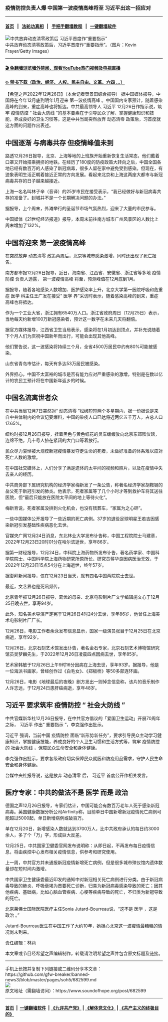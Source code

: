 ### 疫情防控负责人爆 中国第一波疫情高峰将至  习近平出这一招应对
------------------------

#### [首页](https://github.com/gfw-breaker/banned-news3/blob/master/README.md) &nbsp;&nbsp;|&nbsp;&nbsp; [法轮功真相](https://github.com/begood0513/basic/blob/master/README.md)  &nbsp;&nbsp;|&nbsp;&nbsp; [手把手翻墙教程](https://github.com/gfw-breaker/guides/wiki)  &nbsp;&nbsp;|&nbsp;&nbsp; [一键翻墙软件](https://github.com/gfw-breaker/nogfw/blob/master/README.md)  



<div><img alt="中共放弃动态清零政策后 习近平首度作“重要指示”" src="https://img.soundofhope.org/2022-12/gettyimages-1206421934-1672083703100.jpg"/>
<br/><figcaption class="caption">
 中共放弃动态清零政策后，习近平首度作“重要指示”。（图片：Kevin Frayer/Getty Images）
</figcaption></div><hr/>

#### [ 🎬  免翻墙浏览墙外禁闻、观看YouTube热门视频及电视直播](https://github.com/gfw-breaker/HelloWorld)

#### [ 💥  禁书下载（政治、经济、人权、民主自由、文革、六四 ...）](https://github.com/gfw-breaker/books/blob/master/README.md)

<div><div class="Content__Wrapper sc-1bvya0-0 elmmKw article_body" itemprop="articleBody">
 <div id="post_place_1">
 </div>
 <p class="meta-top">
  <span class="meta">
   【希望之声2022年12月26日】（本台记者贺景田综合报导）
  </span>
  据中国媒体报导，中国将在今年12月底到明年1月迎来
  <ok href="/term/821940">
   第一波疫情高峰
  </ok>
  。中国国内专家预计，随着感染高峰的到来，重症高峰也将抵达。中共最高领导人
  <ok href="/term/1063">
   习近平
  </ok>
  12月26日作指示说，筑牢
  <ok href="/term/220207">
   疫情防控
  </ok>
  “
  <ok href="/term/821937">
   社会大防线
  </ok>
  ”的基本要素在于引导民众了解、掌握健康知识和技能，养成良好的卫生习惯等。这是中共当局突然放弃
  <ok href="/term/432790">
   动态清零
  </ok>
  政策后，习首度就这方面的问题作出表述。
 </p>
 <h2>
  <strong>
   中国逐渐
   <ok href="/term/568613">
    与病毒共存
   </ok>
   但疫情峰值未到
  </strong>
 </h2>
 <p>
  路透12月26日报导，北京、上海等地的上班族开始重新恢复生活常态，他们戴着口罩又开始搭乘拥挤的地铁。在经历了180度的防疫政策大转向之后，中国全国各地已经有数百万的人感染了新冠病毒，很多人留在家中避免受到感染。但现在，有迹象表明生活正朝着接近正常的方向发展。看起来北京和上海这两座大都市与新冠病毒共存的日子越来越接近。
 </p>
 <p>
  上海一名名叫林子辛（音译）的25岁市民在接受表示，“我已经做好与新冠病毒共存的准备了。封城并不是一个长期解决问题的办法。”
 </p>
 <p>
  据报导，上个周末，外滩举行的圣诞节市场气氛热烈，迎来了大量的市民参与。
 </p>
 <p>
  中国媒体《21世纪经济报道》报导，本周末前往南方城市广州风景区的人数比上周末增加了132%。
 </p>
 <h2>
  <strong>
   中国将迎来
   <ok href="/term/821940">
    第一波疫情高峰
   </ok>
  </strong>
 </h2>
 <p>
  在突然放弃
  <ok href="/term/432790">
   动态清零
  </ok>
  政策两周后，北京等城市感染激增，同时还出现了死亡报告。
 </p>
 <p>
  南方都市报12月26日报导，近日，海南省、江西省、安徽省、浙江省等多地
  <ok href="/term/220207">
   疫情防控
  </ok>
  负责人透露，
  <ok href="/term/821940">
   第一波疫情高峰
  </ok>
  将至，预测峰值在12月底到1月。
 </p>
 <p>
  据报导，随着各地感染人数增加、医护感染率上升，北京大学第一医院呼吸和危重症
  <ok href="/term/56579">
   医学
  </ok>
  科主任王广发在接受“
  <ok href="/term/56579">
   医学
  </ok>
  界”采访时表示，随着感染高峰的到来，重症高峰也将抵达。
 </p>
 <p>
  作为一个工业大省，浙江拥有6540万人口。浙江省政府周日（12月25日）表示，当地每天约新增100万新冠感染者，预计这一数字在未来几天将翻倍。
 </p>
 <p>
  据官方媒体报导，江西省卫生当局表示，感染将在1月初达到顶点，并补充说随着下个月人们为庆祝中国新年而出行，可能会出现其他高峰。
 </p>
 <p>
  他们警告说，这一波感染将持续三个月，全省4500万居民中约有80%可能被感染。
 </p>
 <p>
  山东省青岛市估计，每天有多达53万居民被感染。
 </p>
 <p>
  外界担心，中国不太富裕的城市是否有能力应对严重感染的激增，特别是在数以亿计的农民工预计将在中国新年返乡的时候。
 </p>
 <h2>
  <strong>
   中国名流离世者众
  </strong>
 </h2>
 <p>
  在中共当局12月7日突然对“
  <ok href="/term/432790">
   动态清零
  </ok>
  ”松绑短短两个多星期内，据一份据说是来自中共体制内的会议记要爆料，中国的染疫人口已达将近两亿五千万人，占总人口17.65%。
 </p>
 <p>
  纽约时报12月26日报导，挂着黑色与黄色纸花的灵车缓缓驶向北京东郊殡仪馆，连绵不绝。几十号人挤在紧闭的大门口等着放行。
 </p>
 <p>
  民众尽力哀悼被大规模新冠疫情暴发夺走生命的死者，未做好准备的体系难以应对死亡人数的激增。
 </p>
 <p>
  在中国社交媒体上，人们分享了满是遗体的太平间的视频和照片，以及在疫情中失去亲人的经历。
 </p>
 <p>
  中共商务部下属研究机构的经济学家梅新发了一条公告，称著名经济学家胡鞍钢的岳父死于新冠引发的肺炎。他表示，死者家属等了几个小时才等到救护车将其送往医院，但“最后只能放在医院太平间的地上等待火化”。
 </p>
 <p>
  梅新育说，死者家属没排到火化机会，也没有殡葬车，“家属为之心碎”。
 </p>
 <p>
  一些中国媒体公开报导了一些近期的死亡病例。37岁的退役足球明星王若吉因感染新冠引发基础性疾病恶化去世。
 </p>
 <p>
  官媒央广网12月24日消息，东北林业大学发布讣告称，中国工程院院士马建章，2022年12月23日20时01分在哈尔滨逝世，享年86岁。
 </p>
 <p>
  据第一财经报导，12月24日，中科院上海药物所发布讣告，著名药学家、中国科学院院士、中国科学院上海药物研究所原所长、研究员蒋华良因病医治无效，于2022年12月23日15点54分在上海逝世，终年57岁。
 </p>
 <p>
  据澎拜新闻报导，仅在12月23日当天，就有四名中国两院院士去世。
 </p>
 <p>
  最近，文艺界也是死讯频传。
 </p>
 <p>
  北京青年报12月26日报导，葛优的母亲、北京电影制片厂文学编辑施文心于12月25日晚去世，享寿94岁。
 </p>
 <p>
  此外，知名美术导演严定宪于12月26日4时24分去世，享年86岁，他曾任上海美术电影制片厂厂长。
 </p>
 <p>
  12月26日，电影工作者余泳发布信息显示，国家一级演员张目于12月25日在北京病逝，享年92岁。
 </p>
 <p>
  12月26日，北京石刻艺术馆发出讣告，著名金石专家，北京石刻艺术博物馆研究馆员吴梦麟先生，于2022年12月26日凌晨四点因病去世，享年85岁。
 </p>
 <p>
  艺术家韩敏于12月26日上午9时16分因病在上海去世，享年93岁。据报导，他是一位海派书画家，曾经创作过《白毛女》、《郑板桥》等50多部连环画。
 </p>
 <p>
  12月26日，电影《地球最后的夜晚》剧方发出一则悼念信息称，该片的音乐制作人许志远，于12月24日患肝癌病逝，享年48岁。
 </p>
 <h2>
  <strong>
   <ok href="/term/1063">
    习近平
   </ok>
   要求筑牢
   <ok href="/term/220207">
    疫情防控
   </ok>
   “
   <ok href="/term/821937">
    社会大防线
   </ok>
   ”
  </strong>
 </h2>
 <p>
  中共官媒新华社12月26日报导，在中共官方倡议的「爱国卫生运动」开展70周年之际，
  <ok href="/term/1063">
   习近平
  </ok>
  作出“
  <ok href="/term/667013">
   重要指示
  </ok>
  ”，李克强作出批示。
 </p>
 <p>
  <ok href="/term/1063">
   习近平
  </ok>
  强调，当前中国
  <ok href="/term/220207">
   疫情防控
  </ok>
  面临“新形势新任务”，要求引导民众主动学习健康知识，掌握健康技能，养成良好的个人卫生习惯和生活方式等，筑牢
  <ok href="/term/220207">
   疫情防控
  </ok>
  的
  <ok href="/term/821937">
   社会大防线
  </ok>
  ，保障民众生命安全和身体健康。
 </p>
 <p>
  李克强作出批示，要求各级政府切实保障民众就医和防疫用品需求，守护人民生命安全和身体健康。
 </p>
 <p>
  台媒中央社报导说，这是放弃
  <ok href="/term/432790">
   动态清零
  </ok>
  后，
  <ok href="/term/1063">
   习近平
  </ok>
  首度公开作相关发言。
 </p>
 <h2>
  <strong>
   医疗专家：中共的做法不是
   <ok href="/term/56579">
    医学
   </ok>
   而是
   <ok href="/term/1194">
    政治
   </ok>
  </strong>
 </h2>
 <p>
  德国之声12月26日报导，专家们估计，中国可能会有数百万老年人死于感染新冠病毒。英国健康数据分析公司Airfinity称，目前单日中国新增新冠疫情死亡病例可能超过5000起，单日新增病例或破百万。
 </p>
 <p>
  单在12月20日，新增感染人数就达到3700万人，比中共政府承认的每日约3000余人，多了个「万」字，形成巨大反差。
 </p>
 <p>
  12月25日，中共国家卫健委官网发布说明称：从即日起，不再发布每日疫情信息，将由疾控中心发布相关疫情信息，供参考和研究使用。
 </p>
 <p>
  上一周，中共官方并未通报新冠疫情新增死亡病例，但是很多城市殡仪馆内遗体数量却在短时间内激增。
 </p>
 <p>
  中共国家卫生健康委最近印发的通知中对新冠相关死亡病例进行分类。由于新冠病毒导致的肺炎、呼吸衰竭为首要死亡诊断，归类为新冠病毒感染导致的死亡；因其他疾病、基础病，比如心脑血管疾病、心梗等疾病导致的死亡，不归类为新冠导致的死亡。
 </p>
 <p>
  北京莱佛士国际医院医疗主任Sonia Jutard-Bourreau说，“这不是
  <ok href="/term/56579">
   医学
  </ok>
  ，这是
  <ok href="/term/1194">
   政治
  </ok>
  。”
 </p>
 <p>
  Jutard-Bourreau医生在中国工作了大约10年，她担心北京这一波疫情最糟糕的情况尚未到来。
 </p>
 <p class="meta-btm">
  责任编辑：林莉
 </p>
 <p class="meta-btm">
  本文章或节目经希望之声编辑制作，转载请注明希望之声并包含原文标题及链接。
 </p>
</div>
</div>
<hr/>
手机上长按并复制下列链接或二维码分享本文章：<br/>
https://github.com/gfw-breaker/banned-news3/blob/master/pages/soh5/682599.md <br/>
<a href='https://github.com/gfw-breaker/banned-news3/blob/master/pages/soh5/682599.md'><img src='https://github.com/gfw-breaker/banned-news3/blob/master/pages/soh5/682599.md.png'/></a> <br/>
原文地址（需翻墙访问）：https://www.soundofhope.org/post/682599


------------------------
#### [首页](https://github.com/gfw-breaker/banned-news3/blob/master/README.md) &nbsp;|&nbsp; [一键翻墙软件](https://github.com/gfw-breaker/nogfw/blob/master/README.md) &nbsp;| [《九评共产党》](https://github.com/gfw-breaker/9ping.md/blob/master/README.md#九评之一评共产党是什么) | [《解体党文化》](https://github.com/gfw-breaker/jtdwh.md/blob/master/README.md) | [《共产主义的终极目的》](https://github.com/gfw-breaker/gczydzjmd.md/blob/master/README.md)


<img src='http://gfw-breaker.win/banned-news3/pages/soh5/682599.md' width='0px' height='0px'/>